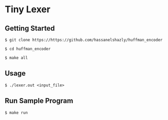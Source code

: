 # Tiny Lexer

## Getting Started
```
$ git clone https://https://github.com/hassanelshazly/huffman_encoder

$ cd huffman_encoder

$ make all
```

## Usage
```
$ ./lexer.out <input_file>
```

## Run Sample Program
```
$ make run
```
